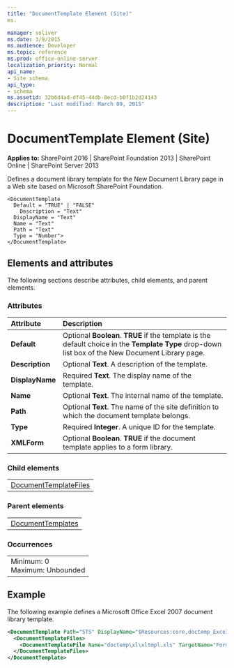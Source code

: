 ```yaml
---
title: "DocumentTemplate Element (Site)"
ms.

manager: soliver
ms.date: 3/9/2015
ms.audience: Developer
ms.topic: reference
ms.prod: office-online-server
localization_priority: Normal
api_name:
- Site schema
api_type:
- schema
ms.assetid: 32b6d4ad-df45-44db-8ecd-b0f1b2d24143
description: "Last modified: March 09, 2015"
---
```


# DocumentTemplate Element (Site)

 
  
 **Applies to:** SharePoint 2016 | SharePoint Foundation 2013 | SharePoint Online | SharePoint Server 2013
  
Defines a document library template for the New Document Library page in a Web site based on Microsoft SharePoint Foundation.
  
```
<DocumentTemplate
  Default = "TRUE" | "FALSE"
    Description = "Text"
  DisplayName = "Text"
  Name = "Text"
  Path = "Text"
  Type = "Number">
</DocumentTemplate>
```

## Elements and attributes

The following sections describe attributes, child elements, and parent elements.

### Attributes

|**Attribute**|**Description**|
|:-----|:-----|
|**Default** <br/> |Optional **Boolean**. **TRUE** if the template is the default choice in the **Template** **Type** drop-down list box of the New Document Library page.  <br/> |
|**Description** <br/> |Optional **Text**. A description of the template.  <br/> |
|**DisplayName** <br/> |Required **Text**. The display name of the template.  <br/> |
|**Name** <br/> |Optional **Text**. The internal name of the template.  <br/> |
|**Path** <br/> |Optional **Text**. The name of the site definition to which the document template belongs.  <br/> |
|**Type** <br/> |Required **Integer**. A unique ID for the template.  <br/> |
|**XMLForm** <br/> |Optional **Boolean**. **TRUE** if the document template applies to a form library.  <br/> |
   
### Child elements

||
|:-----|
|[DocumentTemplateFiles](documenttemplatefiles-element-site.md)|
   
### Parent elements

||
|:-----|
|[DocumentTemplates](documenttemplates-element-site.md)|
   
### Occurrences

||
|:-----|
|Minimum: 0  <br/> Maximum: Unbounded  <br/> |
   
## Example

The following example defines a Microsoft Office Excel 2007 document library template.
  
```XML
<DocumentTemplate Path="STS" DisplayName="$Resources:core,doctemp_Excel;" Type="103" Description="$Resources:core,doctemp_Excel_Desc;">
  <DocumentTemplateFiles>
    <DocumentTemplateFile Name="doctemp\xl\xltmpl.xls" TargetName="Forms/template.xls" Default="TRUE" />
  </DocumentTemplateFiles>
</DocumentTemplate>
```


